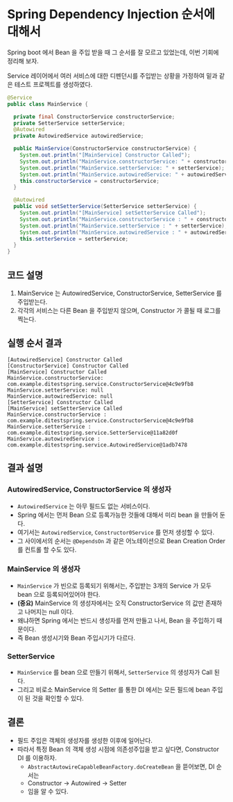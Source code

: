 # Spring Dependency Injection 순서에 대해서

Spring boot 에서 Bean 을 주입 받을 때 그 순서를 잘 모르고 있었는데, 이번 기회에 정리해 보자.

Service 레이어에서 여러 서비스에 대한 디펜던시를 주입받는 상황을 가정하여 밑과 같은 테스트 프로젝트를 생성하였다.

```java
@Service
public class MainService {

  private final ConstructorService constructorService;
  private SetterService setterService;
  @Autowired
  private AutowiredService autowiredService;

  public MainService(ConstructorService constructorService) {
    System.out.println("[MainService] Constructor Called");
    System.out.println("MainService.constructorService: " + constructorService);
    System.out.println("MainService.setterService: " + setterService);
    System.out.println("MainService.autowiredService: " + autowiredService);
    this.constructorService = constructorService;
  }

  @Autowired
  public void setSetterService(SetterService setterService) {
    System.out.println("[MainService] setSetterService Called");
    System.out.println("MainService.constructorService : " + constructorService);
    System.out.println("MainService.setterService : " + setterService);
    System.out.println("MainService.autowiredService : " + autowiredService);
    this.setterService = setterService;
  }
}

```



## 코드 설명
1. MainService 는 AutowiredService, ConstructorService, SetterService 를 주입받는다.
2. 각각의 서비스는 다른 Bean 을 주입받지 않으며, Constructor 가 콜될 때 로그를 찍는다.



## 실행 순서 결과

```
[AutowiredService] Constructor Called
[ConstructorService] Constructor Called
[MainService] Constructor Called
MainService.constructorService: com.example.ditestspring.service.ConstructorService@4c9e9fb8
MainService.setterService: null
MainService.autowiredService: null
[SetterService] Constructor Called
[MainService] setSetterService Called
MainService.constructorService : com.example.ditestspring.service.ConstructorService@4c9e9fb8
MainService.setterService : com.example.ditestspring.service.SetterService@11a82d0f
MainService.autowiredService : com.example.ditestspring.service.AutowiredService@1adb7478
```


## 결과 설명 

### AutowiredService, ConstructorService 의 생성자 
- `AutowiredService` 는 아무 필드도 없는 서비스이다.
- Spring 에서는 먼저 Bean 으로 등록가능한 것들에 대해서 미리 bean 을 만들어 둔다.
- 여기서는 `AutowiredService`, `Constructor0Service` 를 먼저 생성할 수 있다.
- 그 사이에서의 순서는 `@DependsOn` 과 같은 어노테이션으로 Bean Creation Order 를 컨트롤 할 수도 있다.

### MainService 의 생성자
- `MainService` 가 빈으로 등록되기 위해서는, 주입받는 3개의 Service 가 모두 bean 으로 등록되어있어야 한다.
- **(중요)** MainService 의 생성자에서는 오직 ConstructorService 의 값만 존재하고 나머지는 null 이다.
- 왜냐하면 Spring 에서는 반드시 생성자를 먼저 만들고 나서, Bean 을 주입하기 때문이다.
- 즉 Bean 생성시기와 Bean 주입시기가 다르다.

### SetterService
- `MainService` 를 bean 으로 만들기 위해서, `SetterService` 의 생성자가 Call 된다.
- 그리고 비로소 MainService 의 Setter 를 통한 DI 에서는 모든 필드에 bean 주입이 된 것을 확인할 수 있다.

## 결론
- 필드 주입은 객체의 생성자를 생성한 이후에 일어난다.
- 따라서 특정 Bean 의 객체 생성 시점에 의존성주입을 받고 싶다면, Constructor DI 를 이용하자.
  - `AbstractAutowireCapableBeanFactory.doCreateBean` 을 뜯어보면, DI 순서는
  - Constructor -> Autowired -> Setter
  - 임을 알 수 있다.
